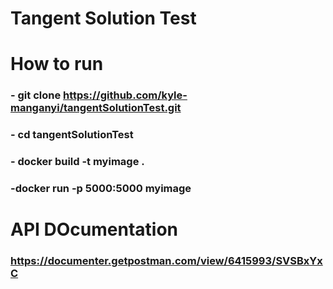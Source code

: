 # Tangent Solution Test

# How to run
###     - git clone https://github.com/kyle-manganyi/tangentSolutionTest.git
###     - cd tangentSolutionTest
###     - docker build -t myimage .
###     -docker run -p 5000:5000 myimage

# API DOcumentation 
### https://documenter.getpostman.com/view/6415993/SVSBxYxC
